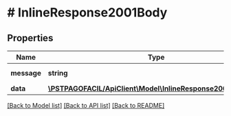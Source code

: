# # InlineResponse2001Body

## Properties

Name | Type | Description | Notes
------------ | ------------- | ------------- | -------------
**message** | **string** | Mensaje de respuesta | [optional] 
**data** | [**\PSTPAGOFACIL/ApiClient\Model\InlineResponse2001BodyData**](InlineResponse2001BodyData.md) |  | [optional] 

[[Back to Model list]](../../README.md#documentation-for-models) [[Back to API list]](../../README.md#documentation-for-api-endpoints) [[Back to README]](../../README.md)


